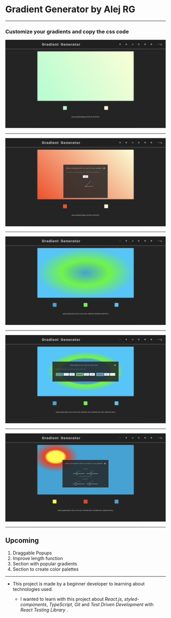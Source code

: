 # Gradient Generator by Alej RG

---

### Customize your gradients and copy the css code

![basic](./examples/basic.png)

---

![angle](./examples/angle.png)

---

![radial](./examples/radial.png)

---

![length](./examples/length.png)

---

![position](./examples/position.png)

---

## Upcoming

1. Draggable Popups
2. Improve length function
3. Section with popular gradients
4. Section to create color palettes

---

- This project is made by a beginner developer to learning about technologies used.

    - I wanted to learn with this project about *React.js*, *styled-components*, *TypeScript*, *Git* and *Test Driven
      Development* with *React Testing Library* .
